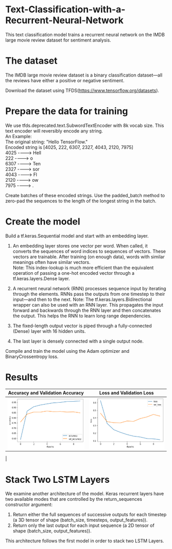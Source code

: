# Text-Classification-with-a-Recurrent-Neural-Network
This text classification model trains a recurrent neural network on the IMDB large movie review dataset for sentiment analysis.

# The dataset
The IMDB large movie review dataset is a binary classification dataset—all the reviews have either a positive or negative sentiment.

Download the dataset using TFDS(https://www.tensorflow.org/datasets).


# Prepare the data for training
We use tfds.deprecated.text.SubwordTextEncoder with 8k vocab size. This text encoder will reversibly encode any string.  
An Example:  
The original string: "Hello TensorFlow."  
Encoded string is [4025, 222, 6307, 2327, 4043, 2120, 7975]  
4025 ----> Hell  
222 ----> o   
6307 ----> Ten  
2327 ----> sor  
4043 ----> Fl  
2120 ----> ow  
7975 ----> .  

Create batches of these encoded strings. Use the padded_batch method to zero-pad the sequences to the length of the longest string in the batch.

# Create the model
Build a tf.keras.Sequential model and start with an embedding layer.
1. An embedding layer stores one vector per word. When called, it converts the sequences of word indices to sequences of vectors. These vectors are trainable. After training (on enough data), words with similar meanings often have similar vectors.  
Note: This index-lookup is much more efficient than the equivalent operation of passing a one-hot encoded vector through a tf.keras.layers.Dense layer.

2. A recurrent neural network (RNN) processes sequence input by iterating through the elements. RNNs pass the outputs from one timestep to their input—and then to the next.
Note: The tf.keras.layers.Bidirectional wrapper can also be used with an RNN layer. This propagates the input forward and backwards through the RNN layer and then concatenates the output. This helps the RNN to learn long range dependencies.

3. The fixed-length output vector is piped through a fully-connected (Dense) layer with 16 hidden units.

4. The last layer is densely connected with a single output node.

Compile and train the model using the Adam optimizer and BinaryCrossentropy loss.
# Results
| Accuracy and Validation Accuracy      | Loss and Validation Loss     |
|------------|-------------|
| <img src="https://github.com/MedentzidisCharalampos/Text-Classification-with-a-Recurrent-Neural-Network/blob/main/accuracy1lstm.png" > | <img src="https://github.com/MedentzidisCharalampos/Text-Classification-with-a-Recurrent-Neural-Network/blob/main/Loss_epochs_first_model.png"> 
 |



# Stack Two LSTM Layers
We examine another architecture of the model.
Keras recurrent layers have two available modes that are controlled by the return_sequences constructor argument:

1. Return either the full sequences of successive outputs for each timestep (a 3D tensor of shape (batch_size, timesteps, output_features)).
2. Return only the last output for each input sequence (a 2D tensor of shape (batch_size, output_features)).

This architecture follows the first model in order to stack two  LSTM Layers.  
